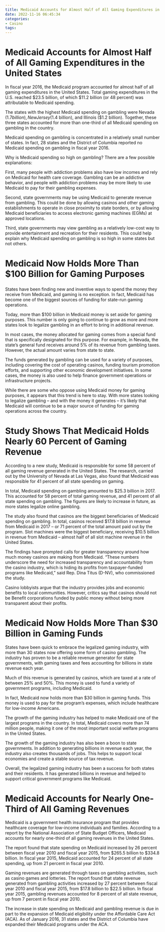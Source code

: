 ```yaml
---
title: Medicaid Accounts for Almost Half of All Gaming Expenditures in the United States
date: 2022-11-16 06:45:34
categories:
- Casino
tags:
---
```



#  Medicaid Accounts for Almost Half of All Gaming Expenditures in the United States

In fiscal year 2016, the Medicaid program accounted for almost half of all gaming expenditures in the United States. Total gaming expenditures in the U.S. reached $23.5 billion, of which $11.2 billion (or 48 percent) was attributable to Medicaid spending.

The states with the highest Medicaid spending on gambling were Nevada ($1.7 billion), New Jersey ($1.4 billion), and Illinois ($1.2 billion). Together, these three states accounted for more than one-third of all Medicaid spending on gambling in the country.

Medicaid spending on gambling is concentrated in a relatively small number of states. In fact, 28 states and the District of Columbia reported no Medicaid spending on gambling in fiscal year 2016.

Why is Medicaid spending so high on gambling? There are a few possible explanations:

First, many people with addiction problems also have low incomes and rely on Medicaid for health care coverage. Gambling can be an addictive behavior, and people with addiction problems may be more likely to use Medicaid to pay for their gambling expenses.

Second, state governments may be using Medicaid to generate revenue from gambling. This could be done by allowing casinos and other gaming establishments to operate in close proximity to state borders, or by allowing Medicaid beneficiaries to access electronic gaming machines (EGMs) at approved locations.

Third, state governments may view gambling as a relatively low-cost way to provide entertainment and recreation for their residents. This could help explain why Medicaid spending on gambling is so high in some states but not others.

#  Medicaid Now Holds More Than $100 Billion for Gaming Purposes
 #####

States have been finding new and inventive ways to spend the money they receive from Medicaid, and gaming is no exception. In fact, Medicaid has become one of the biggest sources of funding for state-run gaming operations.

Today, more than $100 billion in Medicaid money is set aside for gaming purposes. This number is only going to continue to grow as more and more states look to legalize gambling in an effort to bring in additional revenue.

In most cases, the money allocated for gaming comes from a special fund that is specifically designated for this purpose. For example, in Nevada, the state’s general fund receives around 5% of its revenue from gambling taxes. However, the actual amount varies from state to state.

The funds generated by gambling can be used for a variety of purposes, including covering the cost of operating casinos, funding tourism promotion efforts, and supporting other economic development initiatives. In some cases, the money is also used to help finance government operations or infrastructure projects.

While there are some who oppose using Medicaid money for gaming purposes, it appears that this trend is here to stay. With more states looking to legalize gambling – and with the money it generates – it’s likely that Medicaid will continue to be a major source of funding for gaming operations across the country.

#  Study Shows That Medicaid Holds Nearly 60 Percent of Gaming Revenue

According to a new study, Medicaid is responsible for some 58 percent of all gaming revenue generated in the United States. The research, carried out by the University of Nevada at Las Vegas, also found that Medicaid was responsible for 41 percent of all state spending on gaming.

In total, Medicaid spending on gambling amounted to $25.3 billion in 2017. This accounted for 58 percent of total gaming revenue, and 41 percent of all state spending on gambling. The figures are likely to increase in future, as more states legalize online gambling.

The study also found that casinos are the biggest beneficiaries of Medicaid spending on gambling. In total, casinos received $17.8 billion in revenue from Medicaid in 2017 – or 71 percent of the total amount paid out by the program. Slot machines were the biggest beneficiary, receiving $10.5 billion in revenue from Medicaid – almost half of all slot machine revenue in the United States.

The findings have prompted calls for greater transparency around how much money casinos are making from Medicaid. “These numbers underscore the need for increased transparency and accountability from the casino industry, which is hiding its profits from taxpayer-funded programs like Medicaid,” said Rep. Dina Titus (D-NV), who commissioned the study.

Casino lobbyists argue that the industry provides jobs and economic benefits to local communities. However, critics say that casinos should not be Benefit corporations funded by public money without being more transparent about their profits.

#  Medicaid Now Holds More Than $30 Billion in Gaming Funds

States have been quick to embrace the legalized gaming industry, with more than 30 states now offering some form of casino gambling. The industry has proven to be a reliable revenue generator for state governments, with gaming taxes and fees accounting for billions in state revenue each year.

Much of this revenue is generated by casinos, which are taxed at a rate of between 25% and 50%. This money is used to fund a variety of government programs, including Medicaid.

In fact, Medicaid now holds more than $30 billion in gaming funds. This money is used to pay for the program’s expenses, which include healthcare for low-income Americans.

The growth of the gaming industry has helped to make Medicaid one of the largest programs in the country. In total, Medicaid covers more than 74 million people, making it one of the most important social welfare programs in the United States.

The growth of the gaming industry has also been a boon to state governments. In addition to generating billions in revenue each year, the industry also creates thousands of jobs. This helps to support local economies and create a stable source of tax revenue.

Overall, the legalized gaming industry has been a success for both states and their residents. It has generated billions in revenue and helped to support critical government programs like Medicaid.

#  Medicaid Accounts for Nearly One-Third of All Gaming Revenues

Medicaid is a government health insurance program that provides healthcare coverage for low-income individuals and families. According to a report by the National Association of State Budget Officers, Medicaid accounts for nearly one-third of all gaming revenues in the United States.

The report found that state spending on Medicaid increased by 26 percent between fiscal year 2010 and fiscal year 2015, from $265.5 billion to $334.8 billion. In fiscal year 2015, Medicaid accounted for 24 percent of all state spending, up from 21 percent in fiscal year 2010.

Gaming revenues are generated through taxes on gambling activities, such as casino games and lotteries. The report found that state revenue generated from gambling activities increased by 27 percent between fiscal year 2010 and fiscal year 2015, from $17.8 billion to $22.5 billion. In fiscal year 2015, gambling revenues accounted for 8 percent of all state revenue, up from 7 percent in fiscal year 2010.

The increase in state spending on Medicaid and gambling revenue is due in part to the expansion of Medicaid eligibility under the Affordable Care Act (ACA). As of January 2016, 31 states and the District of Columbia have expanded their Medicaid programs under the ACA.